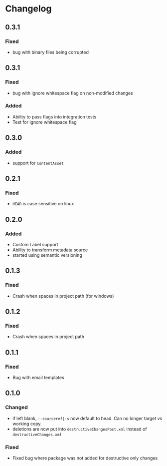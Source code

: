 # Changelog

## 0.3.1

### Fixed

- bug with binary files being corrupted

## 0.3.1

### Fixed

- bug with ignore whitespace flag on non-modified changes

### Added

- Ability to pass flags into integration tests
- Test for ignore whitespace flag

## 0.3.0

### Added

- support for `ContentAsset`

## 0.2.1

### Fixed

- `HEAD` is case sensitive on linux

## 0.2.0

### Added

- Custom Label support
- Ability to transform metadata source
- started using semantic versioning

## 0.1.3

### Fixed

- Crash when spaces in project path (for windows)

## 0.1.2

### Fixed

- Crash when spaces in project path

## 0.1.1

### Fixed

- Bug with email templates

## 0.1.0

### Changed

- if left blank, `--sourceref|-s` now default to head. Can no longer target vs working copy.
- deletions are now put into `destructiveChangesPost.xml` instead of `destructiveChanges.xml`

### Fixed

- Fixed bug where package was not added for destructive only changes
